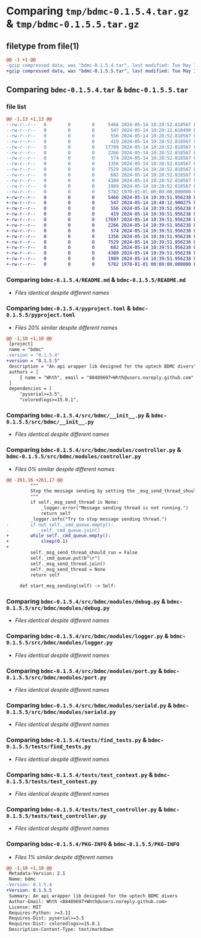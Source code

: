 # Comparing `tmp/bdmc-0.1.5.4.tar.gz` & `tmp/bdmc-0.1.5.5.tar.gz`

## filetype from file(1)

```diff
@@ -1 +1 @@
-gzip compressed data, was "bdmc-0.1.5.4.tar", last modified: Tue May 14 10:29:12 2024, max compression
+gzip compressed data, was "bdmc-0.1.5.5.tar", last modified: Tue May 14 10:40:12 2024, max compression
```

## Comparing `bdmc-0.1.5.4.tar` & `bdmc-0.1.5.5.tar`

### file list

```diff
@@ -1,13 +1,13 @@
--rw-r--r--   0        0        0     5466 2024-05-14 10:28:52.818567 bdmc-0.1.5.4/README.md
--rw-r--r--   0        0        0      547 2024-05-14 10:29:12.610499 bdmc-0.1.5.4/pyproject.toml
--rw-r--r--   0        0        0      556 2024-05-14 10:28:52.818567 bdmc-0.1.5.4/src/bdmc/__init__.py
--rw-r--r--   0        0        0      419 2024-05-14 10:28:52.818567 bdmc-0.1.5.4/src/bdmc/modules/cmd.py
--rw-r--r--   0        0        0    17709 2024-05-14 10:28:52.818567 bdmc-0.1.5.4/src/bdmc/modules/controller.py
--rw-r--r--   0        0        0     2266 2024-05-14 10:28:52.818567 bdmc-0.1.5.4/src/bdmc/modules/debug.py
--rw-r--r--   0        0        0      574 2024-05-14 10:28:52.818567 bdmc-0.1.5.4/src/bdmc/modules/logger.py
--rw-r--r--   0        0        0     1356 2024-05-14 10:28:52.818567 bdmc-0.1.5.4/src/bdmc/modules/port.py
--rw-r--r--   0        0        0     7529 2024-05-14 10:28:52.818567 bdmc-0.1.5.4/src/bdmc/modules/seriald.py
--rw-r--r--   0        0        0      682 2024-05-14 10:28:52.818567 bdmc-0.1.5.4/tests/find_tests.py
--rw-r--r--   0        0        0     4380 2024-05-14 10:28:52.818567 bdmc-0.1.5.4/tests/test_context.py
--rw-r--r--   0        0        0     1989 2024-05-14 10:28:52.818567 bdmc-0.1.5.4/tests/test_controller.py
--rw-r--r--   0        0        0     5782 1970-01-01 00:00:00.000000 bdmc-0.1.5.4/PKG-INFO
+-rw-r--r--   0        0        0     5466 2024-05-14 10:39:51.956238 bdmc-0.1.5.5/README.md
+-rw-r--r--   0        0        0      547 2024-05-14 10:40:12.900275 bdmc-0.1.5.5/pyproject.toml
+-rw-r--r--   0        0        0      556 2024-05-14 10:39:51.956238 bdmc-0.1.5.5/src/bdmc/__init__.py
+-rw-r--r--   0        0        0      419 2024-05-14 10:39:51.956238 bdmc-0.1.5.5/src/bdmc/modules/cmd.py
+-rw-r--r--   0        0        0    17697 2024-05-14 10:39:51.956238 bdmc-0.1.5.5/src/bdmc/modules/controller.py
+-rw-r--r--   0        0        0     2266 2024-05-14 10:39:51.956238 bdmc-0.1.5.5/src/bdmc/modules/debug.py
+-rw-r--r--   0        0        0      574 2024-05-14 10:39:51.956238 bdmc-0.1.5.5/src/bdmc/modules/logger.py
+-rw-r--r--   0        0        0     1356 2024-05-14 10:39:51.956238 bdmc-0.1.5.5/src/bdmc/modules/port.py
+-rw-r--r--   0        0        0     7529 2024-05-14 10:39:51.956238 bdmc-0.1.5.5/src/bdmc/modules/seriald.py
+-rw-r--r--   0        0        0      682 2024-05-14 10:39:51.956238 bdmc-0.1.5.5/tests/find_tests.py
+-rw-r--r--   0        0        0     4380 2024-05-14 10:39:51.956238 bdmc-0.1.5.5/tests/test_context.py
+-rw-r--r--   0        0        0     1989 2024-05-14 10:39:51.956238 bdmc-0.1.5.5/tests/test_controller.py
+-rw-r--r--   0        0        0     5782 1970-01-01 00:00:00.000000 bdmc-0.1.5.5/PKG-INFO
```

### Comparing `bdmc-0.1.5.4/README.md` & `bdmc-0.1.5.5/README.md`

 * *Files identical despite different names*

### Comparing `bdmc-0.1.5.4/pyproject.toml` & `bdmc-0.1.5.5/pyproject.toml`

 * *Files 20% similar despite different names*

```diff
@@ -1,10 +1,10 @@
 [project]
 name = "bdmc"
-version = "0.1.5.4"
+version = "0.1.5.5"
 description = "An api wrapper lib designed for the uptech BDMC divers"
 authors = [
     { name = "Whth", email = "88489697+Whth@users.noreply.github.com" },
 ]
 dependencies = [
     "pyserial>=3.5",
     "coloredlogs>=15.0.1",
```

### Comparing `bdmc-0.1.5.4/src/bdmc/__init__.py` & `bdmc-0.1.5.5/src/bdmc/__init__.py`

 * *Files identical despite different names*

### Comparing `bdmc-0.1.5.4/src/bdmc/modules/controller.py` & `bdmc-0.1.5.5/src/bdmc/modules/controller.py`

 * *Files 0% similar despite different names*

```diff
@@ -261,16 +261,17 @@
         """
         Stop the message sending by setting the _msg_send_thread_should_run flag to False and joining the message send thread.
         """
         if self._msg_send_thread is None:
             _logger.error("Message sending thread is not running.")
             return self
         _logger.info("Try to stop message sending thread.")
-        if not self._cmd_queue.empty():
-            self._cmd_queue.join()
+        while self._cmd_queue.empty():
+            sleep(0.1)
+
         self._msg_send_thread_should_run = False
         self._cmd_queue.put(b"\r")
         self._msg_send_thread.join()
         self._msg_send_thread = None
         return self
 
     def start_msg_sending(self) -> Self:
```

### Comparing `bdmc-0.1.5.4/src/bdmc/modules/debug.py` & `bdmc-0.1.5.5/src/bdmc/modules/debug.py`

 * *Files identical despite different names*

### Comparing `bdmc-0.1.5.4/src/bdmc/modules/logger.py` & `bdmc-0.1.5.5/src/bdmc/modules/logger.py`

 * *Files identical despite different names*

### Comparing `bdmc-0.1.5.4/src/bdmc/modules/port.py` & `bdmc-0.1.5.5/src/bdmc/modules/port.py`

 * *Files identical despite different names*

### Comparing `bdmc-0.1.5.4/src/bdmc/modules/seriald.py` & `bdmc-0.1.5.5/src/bdmc/modules/seriald.py`

 * *Files identical despite different names*

### Comparing `bdmc-0.1.5.4/tests/find_tests.py` & `bdmc-0.1.5.5/tests/find_tests.py`

 * *Files identical despite different names*

### Comparing `bdmc-0.1.5.4/tests/test_context.py` & `bdmc-0.1.5.5/tests/test_context.py`

 * *Files identical despite different names*

### Comparing `bdmc-0.1.5.4/tests/test_controller.py` & `bdmc-0.1.5.5/tests/test_controller.py`

 * *Files identical despite different names*

### Comparing `bdmc-0.1.5.4/PKG-INFO` & `bdmc-0.1.5.5/PKG-INFO`

 * *Files 1% similar despite different names*

```diff
@@ -1,10 +1,10 @@
 Metadata-Version: 2.1
 Name: bdmc
-Version: 0.1.5.4
+Version: 0.1.5.5
 Summary: An api wrapper lib designed for the uptech BDMC divers
 Author-Email: Whth <88489697+Whth@users.noreply.github.com>
 License: MIT
 Requires-Python: >=3.11
 Requires-Dist: pyserial>=3.5
 Requires-Dist: coloredlogs>=15.0.1
 Description-Content-Type: text/markdown
```

